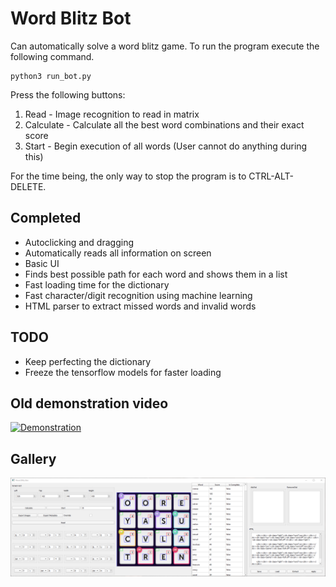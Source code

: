 # Word Blitz Bot
Can automatically solve a word blitz game. To run the program execute the following command.

```
python3 run_bot.py
```
Press the following buttons:
1. Read - Image recognition to read in matrix
2. Calculate - Calculate all the best word combinations and their exact score
3. Start - Begin execution of all words (User cannot do anything during this)

For the time being, the only way to stop the program is to CTRL-ALT-DELETE.

## Completed
* Autoclicking and dragging
* Automatically reads all information on screen
* Basic UI
* Finds best possible path for each word and shows them in a list
* Fast loading time for the dictionary
* Fast character/digit recognition using machine learning
* HTML parser to extract missed words and invalid words

## TODO
* Keep perfecting the dictionary
* Freeze the tensorflow models for faster loading

## Old demonstration video
[![Demonstration](http://img.youtube.com/vi/SgWCdYiSb5Q/0.jpg)](http://www.youtube.com/watch?v=SgWCdYiSb5Q "Old Demonstration")

## Gallery
![alt text](docs/window.png "Main window")


